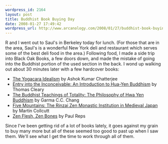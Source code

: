 ```yaml
--- 
wordpress_id: 2164
layout: post
title: Buddhist Book Buying Day
date: 2008-01-27 17:49:42
wordpress_url: http://www.arcanology.com/2008/01/27/buddhist-book-buying-day/
---
```

R and I went out to Saul's in Berkeley today for lunch. (For those that are in the area, Saul's is a wonderful New York deli and restaurant which serves some of the best deli food in the area.) Following food, I made a side trip into Black Oak Books, a few doors down, and made the mistake of going into the Buddhist portion of the used section in the back. I wond up walking out about 30 minutes later with a few hardcover books: <ul>
                                                                                                                                                                                                                                                                                                                                                                                                                                                                                                                                                                                                                                                                                                                                                                                                                                                                                                <li>
                                                                                                                                                                                                                                                                                                                                                                                                                                                                                                                                                                                                                                                                                                                                                                                                                                                                                                  <a href="http://www.amazon.com/Yogacara-Idealism-1987-K-Chatterjee/dp/8120803159/">The Yogacara Idealism</a> by Ashok Kumar Chatterjee
                                                                                                                                                                                                                                                                                                                                                                                                                                                                                                                                                                                                                                                                                                                                                                                                                                                                                                </li>
                                                                                                                                                                                                                                                                                                                                                                                                                                                                                                                                                                                                                                                                                                                                                                                                                                                                                                <li>
                                                                                                                                                                                                                                                                                                                                                                                                                                                                                                                                                                                                                                                                                                                                                                                                                                                                                                  <a href="http://www.amazon.com/Entry-into-Inconceivable-Introduction-Buddhism/dp/0824816978/">Entry into the Inconceivable: An Introduction to Hua-Yen Buddhism</a> by Thomas Cleary
                                                                                                                                                                                                                                                                                                                                                                                                                                                                                                                                                                                                                                                                                                                                                                                                                                                                                                </li>
                                                                                                                                                                                                                                                                                                                                                                                                                                                                                                                                                                                                                                                                                                                                                                                                                                                                                                <li>
                                                                                                                                                                                                                                                                                                                                                                                                                                                                                                                                                                                                                                                                                                                                                                                                                                                                                                  <a href="http://www.amazon.com/Buddhist-Teaching-Totality-Philosophy-Buddhism/dp/0271011793/">The Buddhist Teachings of Totality: The Philosophy of Hwa Yen Buddhism</a> by Garma C.C. Chang
                                                                                                                                                                                                                                                                                                                                                                                                                                                                                                                                                                                                                                                                                                                                                                                                                                                                                                </li>
                                                                                                                                                                                                                                                                                                                                                                                                                                                                                                                                                                                                                                                                                                                                                                                                                                                                                                <li>
                                                                                                                                                                                                                                                                                                                                                                                                                                                                                                                                                                                                                                                                                                                                                                                                                                                                                                  <a href="http://www.amazon.com/Five-Mountains-Monastic-Institution-Monographs/dp/0674304985">Five Mountains: The Rinzai Zen Monastic Institution in Medieval Japan</a> by Martin Collcutt
                                                                                                                                                                                                                                                                                                                                                                                                                                                                                                                                                                                                                                                                                                                                                                                                                                                                                                </li>
                                                                                                                                                                                                                                                                                                                                                                                                                                                                                                                                                                                                                                                                                                                                                                                                                                                                                                <li>
                                                                                                                                                                                                                                                                                                                                                                                                                                                                                                                                                                                                                                                                                                                                                                                                                                                                                                  <a href="http://www.amazon.com/Zen-Flesh-Bones-Collection-Writings/dp/0804831866">Zen Flesh, Zen Bones</a> by Paul Reps
                                                                                                                                                                                                                                                                                                                                                                                                                                                                                                                                                                                                                                                                                                                                                                                                                                                                                                </li>
                                                                                                                                                                                                                                                                                                                                                                                                                                                                                                                                                                                                                                                                                                                                                                                                                                                                                              </ul> Since I've been getting rid of a lot of books lately, it goes against my grain to buy many more but all of these seemed too good to past up when I saw them. We'll see what I get the time to work through all of them.